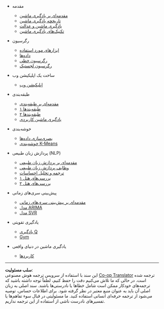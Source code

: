 <!--
CO_OP_TRANSLATOR_METADATA:
{
  "original_hash": "68dd06c685f6ce840e0acfa313352e7c",
  "translation_date": "2025-09-03T23:14:07+00:00",
  "source_file": "docs/_sidebar.md",
  "language_code": "fa"
}
-->
- مقدمه
  - [مقدمه‌ای بر یادگیری ماشین](../1-Introduction/1-intro-to-ML/README.md)
  - [تاریخچه یادگیری ماشین](../1-Introduction/2-history-of-ML/README.md)
  - [یادگیری ماشین و عدالت](../1-Introduction/3-fairness/README.md)
  - [تکنیک‌های یادگیری ماشین](../1-Introduction/4-techniques-of-ML/README.md)

- رگرسیون
  - [ابزارهای مورد استفاده](../2-Regression/1-Tools/README.md)
  - [داده‌ها](../2-Regression/2-Data/README.md)
  - [رگرسیون خطی](../2-Regression/3-Linear/README.md)
  - [رگرسیون لجستیک](../2-Regression/4-Logistic/README.md)

- ساخت یک اپلیکیشن وب
  - [اپلیکیشن وب](../3-Web-App/1-Web-App/README.md)

- طبقه‌بندی
  - [مقدمه‌ای بر طبقه‌بندی](../4-Classification/1-Introduction/README.md)
  - [طبقه‌بندها ۱](../4-Classification/2-Classifiers-1/README.md)
  - [طبقه‌بندها ۲](../4-Classification/3-Classifiers-2/README.md)
  - [یادگیری ماشین کاربردی](../4-Classification/4-Applied/README.md)

- خوشه‌بندی
  - [بصری‌سازی داده‌ها](../5-Clustering/1-Visualize/README.md)
  - [خوشه‌بندی K-Means](../5-Clustering/2-K-Means/README.md)

- پردازش زبان طبیعی (NLP)
  - [مقدمه‌ای بر پردازش زبان طبیعی](../6-NLP/1-Introduction-to-NLP/README.md)
  - [وظایف پردازش زبان طبیعی](../6-NLP/2-Tasks/README.md)
  - [ترجمه و تحلیل احساسات](../6-NLP/3-Translation-Sentiment/README.md)
  - [بررسی‌های هتل ۱](../6-NLP/4-Hotel-Reviews-1/README.md)
  - [بررسی‌های هتل ۲](../6-NLP/5-Hotel-Reviews-2/README.md)

- پیش‌بینی سری‌های زمانی
  - [مقدمه‌ای بر پیش‌بینی سری‌های زمانی](../7-TimeSeries/1-Introduction/README.md)
  - [مدل ARIMA](../7-TimeSeries/2-ARIMA/README.md)
  - [مدل SVR](../7-TimeSeries/3-SVR/README.md)

- یادگیری تقویتی
  - [یادگیری Q](../8-Reinforcement/1-QLearning/README.md)
  - [Gym](../8-Reinforcement/2-Gym/README.md)

- یادگیری ماشین در دنیای واقعی
  - [کاربردها](../9-Real-World/1-Applications/README.md)

---

**سلب مسئولیت**:  
این سند با استفاده از سرویس ترجمه هوش مصنوعی [Co-op Translator](https://github.com/Azure/co-op-translator) ترجمه شده است. در حالی که ما تلاش می‌کنیم دقت را حفظ کنیم، لطفاً توجه داشته باشید که ترجمه‌های خودکار ممکن است شامل خطاها یا نادرستی‌ها باشند. سند اصلی به زبان اصلی آن باید به عنوان منبع معتبر در نظر گرفته شود. برای اطلاعات حساس، توصیه می‌شود از ترجمه حرفه‌ای انسانی استفاده کنید. ما مسئولیتی در قبال سوء تفاهم‌ها یا تفسیرهای نادرست ناشی از استفاده از این ترجمه نداریم.